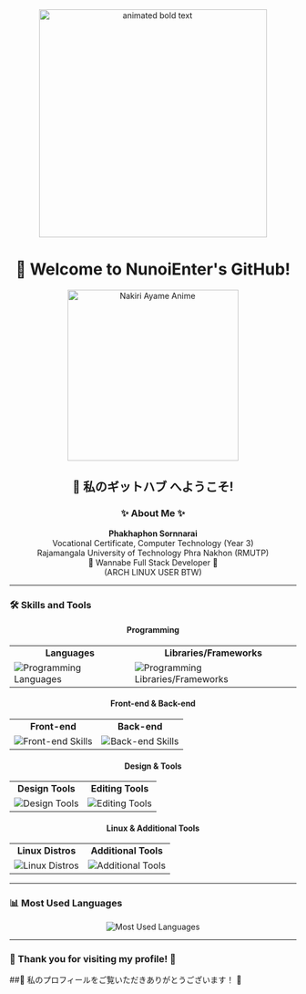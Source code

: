 <div align="center">
  <img src="https://media1.tenor.com/m/zRLgoJ03JFwAAAAC/nakiri-ayame-vtuber.gif" alt="animated bold text" width="400"/>

  <h1>👋 Welcome to NunoiEnter's GitHub!</h1>
  <img src="https://media1.tenor.com/m/MYdP5I67ATkAAAAd/ayame.gif" alt="Nakiri Ayame Anime" width="300"/>
   <h2>👋 私のギットハブ へようこそ! </h2>
   
  <h3>✨ About Me ✨</h3>
  <p>
    <b>Phakhaphon Sornnarai</b><br>
    Vocational Certificate, Computer Technology (Year 3)<br>
    Rajamangala University of Technology Phra Nakhon (RMUTP)<br>
    🎯 Wannabe Full Stack Developer 🎯<br>
    (ARCH LINUX USER BTW)
  </p>
</div>

---

### 🛠️ Skills and Tools

<div align="center">

#### **Programming**
<table>
  <tr>
    <td align="center"><b>Languages</b></td>
    <td align="center"><b>Libraries/Frameworks</b></td>
  </tr>
  <tr>
    <td>
      <img src="https://skillicons.dev/icons?i=python,java,cpp,javascript" alt="Programming Languages" />
    </td>
    <td>
      <img src="https://skillicons.dev/icons?i=react,svelte,tailwind,vite" alt="Programming Libraries/Frameworks" />
    </td>
  </tr>
</table>

#### **Front-end & Back-end**
<table>
  <tr>
    <td align="center"><b>Front-end</b></td>
    <td align="center"><b>Back-end</b></td>
  </tr>
  <tr>
    <td>
      <img src="https://skillicons.dev/icons?i=html,css,react,tailwind,svelte" alt="Front-end Skills" />
    </td>
    <td>
      <img src="https://skillicons.dev/icons?i=nodejs,php,firebase" alt="Back-end Skills" />
    </td>
  </tr>
</table>

#### **Design & Tools**
<table>
  <tr>
    <td align="center"><b>Design Tools</b></td>
    <td align="center"><b>Editing Tools</b></td>
  </tr>
  <tr>
    <td>
      <img src="https://skillicons.dev/icons?i=figma,photoshop,ai" alt="Design Tools" />
    </td>
    <td>
      <img src="https://skillicons.dev/icons?i=premiere,aftereffects" alt="Editing Tools" />
    </td>
  </tr>
</table>

#### **Linux & Additional Tools**
<table>
  <tr>
    <td align="center"><b>Linux Distros</b></td>
    <td align="center"><b>Additional Tools</b></td>
  </tr>
  <tr>
    <td>
      <img src="https://skillicons.dev/icons?i=arch,ubuntu,debian" alt="Linux Distros" />
    </td>
    <td>
      <img src="https://skillicons.dev/icons?i=arduino,opencv" alt="Additional Tools" />
    </td>
  </tr>
</table>

</div>

---

### 📊 Most Used Languages
<div align="center">
  <img src="https://github-readme-stats.vercel.app/api/top-langs/?username=NunoiEnter&layout=compact&theme=radical" alt="Most Used Languages" />
</div>

---

### 🌟 Thank you for visiting my profile! 🌟<br>
##🌟 私のプロフィールをご覧いただきありがとうございます！ 🌟
